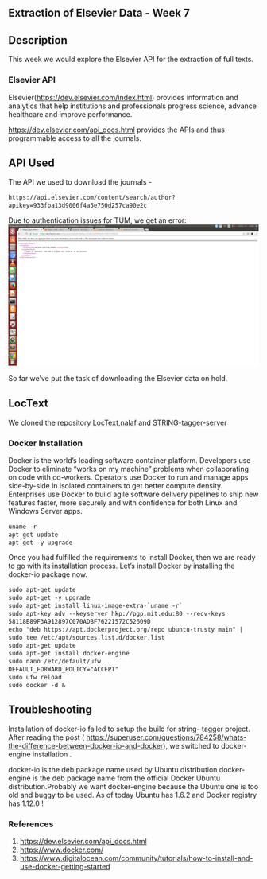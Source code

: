## Extraction of Elsevier Data - Week 7

## Description
This week we would explore the Elsevier API for the extraction of full texts. 

### Elsevier API

Elsevier(https://dev.elsevier.com/index.html) provides information and analytics that help institutions and professionals progress science, advance healthcare and improve performance.

https://dev.elsevier.com/api_docs.html provides the APIs and thus programmable access to all the journals.

## API Used

The API we used to download the journals -  

```
https://api.elsevier.com/content/search/author?apikey=933fba13d9006f4a5e750d257ca90e2c
```

Due to authentication issues for TUM, we get an error:
![authentication_error](https://github.com/IshmeetKaur/Distributed-Data-Mining-Lab/blob/master/Week7/authentication_error.png)

So far we’ve put the task of downloading the Elsevier data on hold.

## LocText

We cloned the repository [LocText](https://github.com/Rostlab/LocText),[nalaf](https://github.com/Rostlab/nalaf) and [STRING-tagger-server](https://github.com/juanmirocks/STRING-tagger-server)

### Docker Installation

Docker is the world’s leading software container platform. Developers use Docker to eliminate “works on my machine” problems when collaborating on code with co-workers. Operators use Docker to run and manage apps side-by-side in isolated containers to get better compute density. Enterprises use Docker to build agile software delivery pipelines to ship new features faster, more securely and with confidence for both Linux and Windows Server apps.

```
uname -r
apt-get update
apt-get -y upgrade
```
Once you had fulfilled the requirements to install Docker, then we are ready to go with its installation process. Let’s install Docker by installing the docker-io package now.


```
sudo apt-get update
sudo apt-get -y upgrade
sudo apt-get install linux-image-extra-`uname -r`
sudo apt-key adv --keyserver hkp://pgp.mit.edu:80 --recv-keys 58118E89F3A912897C070ADBF76221572C52609D
echo "deb https://apt.dockerproject.org/repo ubuntu-trusty main" | sudo tee /etc/apt/sources.list.d/docker.list
sudo apt-get update
sudo apt-get install docker-engine
sudo nano /etc/default/ufw
DEFAULT_FORWARD_POLICY="ACCEPT"
sudo ufw reload
sudo docker -d &
```

## Troubleshooting

Installation of docker-io failed to setup the build for string- tagger project.
After reading the post ( https://superuser.com/questions/784258/whats-the-difference-between-docker-io-and-docker), we switched to docker- engine installation .

docker-io is the deb package name used by Ubuntu distribution docker-engine is the deb package name from the official Docker Ubuntu distribution.Probably we want docker-engine because the Ubuntu one is too old and buggy to be used. As of today Ubuntu has 1.6.2 and Docker registry has 1.12.0 !

### References

1. https://dev.elsevier.com/api_docs.html
2. https://www.docker.com/
3. https://www.digitalocean.com/community/tutorials/how-to-install-and-use-docker-getting-started